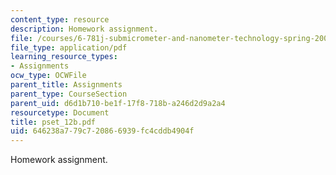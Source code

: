 ```yaml
---
content_type: resource
description: Homework assignment.
file: /courses/6-781j-submicrometer-and-nanometer-technology-spring-2006/646238a779c720866939fc4cddb4904f_pset_12b.pdf
file_type: application/pdf
learning_resource_types:
- Assignments
ocw_type: OCWFile
parent_title: Assignments
parent_type: CourseSection
parent_uid: d6d1b710-be1f-17f8-718b-a246d2d9a2a4
resourcetype: Document
title: pset_12b.pdf
uid: 646238a7-79c7-2086-6939-fc4cddb4904f
---
```

Homework assignment.

